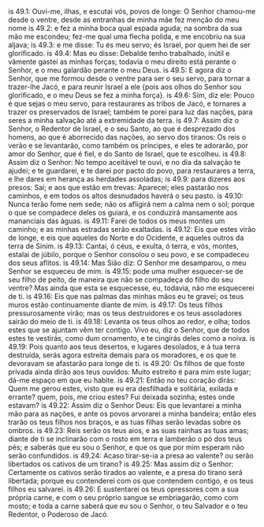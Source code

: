 is 49.1: Ouvi-me, ilhas, e escutai vós, povos de longe: O Senhor chamou-me desde o ventre, desde as entranhas de minha mãe fez menção do meu nome
is 49.2: e fez a minha boca qual espada aguda; na sombra da sua mão me escondeu; fez-me qual uma flecha polida, e me encobriu na sua aljava;
is 49.3: e me disse: Tu és meu servo; és Israel, por quem hei de ser glorificado.
is 49.4: Mas eu disse: Debalde tenho trabalhado, inútil e vãmente gastei as minhas forças; todavia o meu direito está perante o Senhor, e o meu galardão perante o meu Deus.
is 49.5: E agora diz o Senhor, que me formou desde o ventre para ser o seu servo, para tornar a trazer-lhe Jacó, e para reunir Israel a ele {pois aos olhos do Senhor sou glorificado, e o meu Deus se fez a minha força}.
is 49.6: Sim, diz ele: Pouco é que sejas o meu servo, para restaurares as tribos de Jacó, e tornares a trazer os preservados de Israel; também te porei para luz das nações, para seres a minha salvação até a extremidade da terra.
is 49.7: Assim diz o Senhor, o Redentor de Israel, e o seu Santo, ao que é desprezado dos homens, ao que é aborrecido das nações, ao servo dos tiranos: Os reis o verão e se levantarão, como também os príncipes, e eles te adorarão, por amor do Senhor, que é fiel, e do Santo de Israel, que te escolheu.
is 49.8: Assim diz o Senhor: No tempo aceitável te ouvi, e no dia da salvação te ajudei; e te guardarei, e te darei por pacto do povo, para restaurares a terra, e lhe dares em herança as herdades assoladas;
is 49.9: para dizeres aos presos: Saí; e aos que estão em trevas: Aparecei; eles pastarão nos caminhos, e em todos os altos desnudados haverá o seu pasto.
is 49.10: Nunca terão fome nem sede; não os afligirá nem a calma nem o sol; porque o que se compadece deles os guiará, e os conduzirá mansamente aos mananciais das águas.
is 49.11: Farei de todos os meus montes um caminho; e as minhas estradas serão exaltadas.
is 49.12: Eis que estes virão de longe, e eis que aqueles do Norte e do Ocidente, e aqueles outros da terra de Sinim.
is 49.13: Cantai, ó céus, e exulta, ó terra, e vós, montes, estalai de júbilo, porque o Senhor consolou o seu povo, e se compadeceu dos seus aflitos.
is 49.14: Mas Sião diz: O Senhor me desamparou, o meu Senhor se esqueceu de mim.
is 49.15: pode uma mulher esquecer-se de seu filho de peito, de maneira que não se compadeça do filho do seu ventre? Mas ainda que esta se esquecesse, eu, todavia, não me esquecerei de ti.
is 49.16: Eis que nas palmas das minhas mãos eu te gravei; os teus muros estão continuamente diante de mim.
is 49.17: Os teus filhos pressurosamente virão; mas os teus destruidores e os teus assoladores sairão do meio de ti.
is 49.18: Levanta os teus olhos ao redor, e olha; todos estes que se ajuntam vêm ter contigo. Vivo eu, diz o Senhor, que de todos estes te vestirás, como dum ornamento, e te cingirás deles como a noiva.
is 49.19: Pois quanto aos teus desertos, e lugares desolados, e à tua terra destruída, serás agora estreita demais para os moradores, e os que te devoravam se afastarão para longe de ti.
is 49.20: Os filhos de que foste privada ainda dirão aos teus ouvidos: Muito estreito é para mim este lugar; dá-me espaço em que eu habite.
is 49.21: Então no teu coração dirás: Quem me gerou estes, visto que eu era desfilhada e solitária, exilada e errante? quem, pois, me criou estes? Fui deixada sozinha; estes onde estavam?
is 49.22: Assim diz o Senhor Deus: Eis que levantarei a minha mão para as nações, e ante os povos arvorarei a minha bandeira; então eles trarão os teus filhos nos braços, e as tuas filhas serão levadas sobre os ombros.
is 49.23: Reis serão os teus aios, e as suas rainhas as tuas amas; diante de ti se inclinarão com o rosto em terra e lamberão o pó dos teus pés; e saberás que eu sou o Senhor, e que os que por mim esperam não serão confundidos.
is 49.24: Acaso tirar-se-ia a presa ao valente? ou serão libertados os cativos de um tirano?
is 49.25: Mas assim diz o Senhor: Certamente os cativos serão tirados ao valente, e a presa do tirano será libertada; porque eu contenderei com os que contendem contigo, e os teus filhos eu salvarei.
is 49.26: E sustentarei os teus opressores com a sua própria carne, e com o seu próprio sangue se embriagarão, como com mosto; e toda a carne saberá que eu sou o Senhor, o teu Salvador e o teu Redentor, o Poderoso de Jacó.
